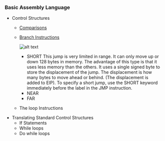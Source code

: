 ### Basic Assembly Language

- Control Structures
  - [Comparisons](cmp)
  - [Branch Instructions](jmp)

    ![alt text](https://i.imgur.com/Gn5OKMi.png?1 "Table from textbook")

    - SHORT
        This jump is very limited in range. It can only move up or down 128 bytes in memory. The advantage of this type is that it uses less memory than the others. It uses a single signed byte to store the displacement of the jump. The displacement is how many bytes to move ahead or behind. (The displacement is added to EIP). To specify a short jump, use the SHORT keyword immediately before the label in the JMP instruction.
    - NEAR
    - FAR
  - The loop Instructions
- Translating Standard Control Structures
  - If Statements
  - While loops
  - Do while loops

